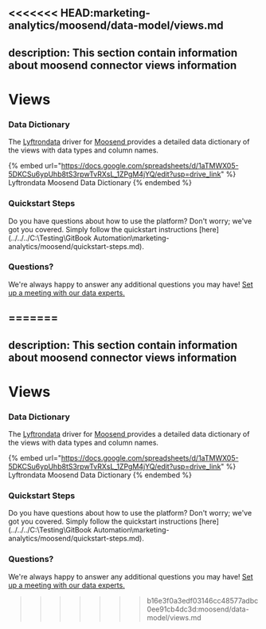 <<<<<<< HEAD:marketing-analytics/moosend/data-model/views.md
---
description: This section contain information about moosend connector views information
---

# Views

### Data Dictionary

The [Lyftrondata](https://www.lyftrondata.com/) driver for [Moosend](https://www.lyftrondata.com/integration/marketing-analytics/moosend//)[ ](https://www.lyftrondata.com/integration/moosend/)provides a detailed data dictionary of the views with data types and column names.

{% embed url="https://docs.google.com/spreadsheets/d/1aTMWX05-5DKCSu6ypUhb8tS3rpwTvRXsL_1ZPgM4jYQ/edit?usp=drive_link" %}
Lyftrondata Moosend Data Dictionary
{% endembed %}

### Quickstart Steps

Do you have questions about how to use the platform? Don't worry; we've got you covered. Simply follow the quickstart instructions [here](../../../C:\Testing\GitBook Automation\marketing-analytics/moosend/quickstart-steps.md).

### Questions? <a href="#questions" id="questions"></a>

We're always happy to answer any additional questions you may have! [Set up a meeting with our data experts.](https://www.lyftrondata.com/book-a-meeting/)


=======
---
description: This section contain information about moosend connector views information
---

# Views

### Data Dictionary

The [Lyftrondata](https://www.lyftrondata.com/) driver for [Moosend](https://www.lyftrondata.com/integration/marketing-analytics/moosend//)[ ](https://www.lyftrondata.com/integration/moosend/)provides a detailed data dictionary of the views with data types and column names.

{% embed url="https://docs.google.com/spreadsheets/d/1aTMWX05-5DKCSu6ypUhb8tS3rpwTvRXsL_1ZPgM4jYQ/edit?usp=drive_link" %}
Lyftrondata Moosend Data Dictionary
{% endembed %}

### Quickstart Steps

Do you have questions about how to use the platform? Don't worry; we've got you covered. Simply follow the quickstart instructions [here](../../../C:\Testing\GitBook Automation\marketing-analytics/moosend/quickstart-steps.md).

### Questions? <a href="#questions" id="questions"></a>

We're always happy to answer any additional questions you may have! [Set up a meeting with our data experts.](https://www.lyftrondata.com/book-a-meeting/)


>>>>>>> b16e3f0a3edf03146cc48577adbc0ee91cb4dc3d:moosend/data-model/views.md
